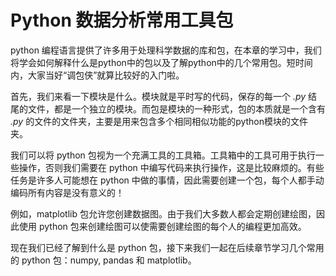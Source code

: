 # Python 数据分析常用工具包

python 编程语言提供了许多用于处理科学数据的库和包，在本章的学习中，我们将学会如何解释什么是python中的包以及了解python中的几个常用包。短时间内，大家当好“调包侠”就算比较好的入门啦。

首先，我们来看一下模块是什么。模块就是平时写的代码，保存的每一个 *.py* 结尾的文件，都是一个独立的模块。而包是模块的一种形式，包的本质就是一个含有 *.py* 的文件的文件夹，主要是用来包含多个相同相似功能的python模块的文件夹。

我们可以将 python 包视为一个充满工具的工具箱。工具箱中的工具可用于执行一些操作，否则我们需要在 python 中编写代码来执行操作，这是比较麻烦的。有些任务是许多人可能想在 python 中做的事情，因此需要创建一个包，每个人都手动编码所有内容是没有意义的！

例如，matplotlib 包允许您创建数据图。由于我们大多数人都会定期创建绘图，因此使用 python 包来创建绘图可以使需要创建绘图的每个人的编程更加高效。

现在我们已经了解到什么是 python 包，接下来我们一起在后续章节学习几个常用的 python 包：numpy, pandas 和 matplotlib。
